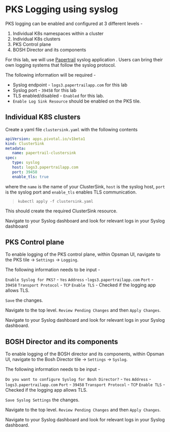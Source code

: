 
# PKS Logging using syslog

PKS logging can be enabled and configured at 3 different levels - 

1. Individual K8s namespaces within a cluster
2. Individual K8s clusters
3. PKS Control plane
4. BOSH Director and its components

For this lab, we will use [Papertrail](https://papertrailapp.com) syslog application . Users can bring their own logging systems that follow the syslog protocol. 

The following information will be required - 

* Syslog endpoint - `logs3.papertrailapp.com` for this lab
* Syslog port - `39458` for this lab
* TLS enabled/disabled - `Enabled` for this lab. 
* `Enable Log Sink Resource` should be enabled on the PKS tile.


## Individual K8S clusters

Create a yaml file `clustersink.yaml` with the following contents

```yaml
apiVersion: apps.pivotal.io/v1beta1
kind: ClusterSink
metadata:
   name: papertrail-clustersink
spec:
   type: syslog
   host: logs3.papertrailapp.com
   port: 39458
   enable_tls: true
```

where the `name`  is the name  of your ClusterSink, `host` is the syslog host, `port` is the syslog port and `enable_tls` enables TLS communication. 

> `kubectl apply -f clustersink.yaml`

This should create the required ClusterSink resource. 

Navigate to your Syslog dashboard and look for relevant logs in your Syslog dashboard

## PKS Control plane

To enable logging of the PKS control plane, within Opsman UI, navigate to the PKS tile -> `Settings` -> `Logging`.

The following information needs to be input - 

`Enable Syslog for PKS?` - `Yes`
`Address` -`logs3.papertrailapp.com` 
`Port` - `39458`
`Transport Protocol` - `TCP`
`Enable TLS` - Checked if the logging app allows TLS.

`Save` the changes. 

Navigate to the top level. `Review Pending Changes` and then `Apply Changes`. 

Navigate to your Syslog dashboard and look for relevant logs in your Syslog dashboard.

## BOSH Director and its components

To enable logging of the BOSH director and its components, within Opsman UI, navigate to the Bosh Director tile -> `Settings` -> `Syslog`.

The following information needs to be input - 

`Do you want to configure Syslog for Bosh Director?` - `Yes`
`Address` -`logs3.papertrailapp.com` 
`Port` - `39458`
`Transport Protocol` - `TCP`
`Enable TLS` - Checked if the logging app allows TLS.

`Save Syslog Settings` the changes. 

Navigate to the top level. `Review Pending Changes` and then `Apply Changes`. 

Navigate to your Syslog dashboard and look for relevant logs in your Syslog dashboard.
<!--stackedit_data:
eyJoaXN0b3J5IjpbLTE0MDI5NjI1NTksLTIxMzE3NDgzMDksMj
AwOTQzOTU1NSw3ODU2OTYwNTcsMjEwNjkxNDg0NywxMjI2OTgy
Mzg5XX0=
-->